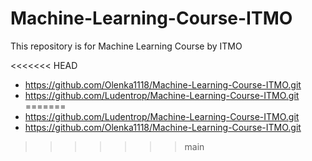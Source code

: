 # Machine-Learning-Course-ITMO

This repository is for Machine Learning Course by ITMO

<<<<<<< HEAD
- https://github.com/Olenka1118/Machine-Learning-Course-ITMO.git
- https://github.com/Ludentrop/Machine-Learning-Course-ITMO.git
=======
- https://github.com/Ludentrop/Machine-Learning-Course-ITMO.git
- https://github.com/Olenka1118/Machine-Learning-Course-ITMO.git
>>>>>>> main
